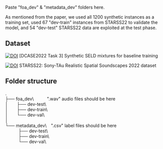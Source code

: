 Paste "foa_dev" & "metadata_dev" folders here.   

As mentioned from the paper, we used all 1200 synthetic instances as a training set, used 67 "dev-train" instances from STARSS22 to validate the model, and 54 "dev-test" STARSS22 data are exploited at the test phase. 

## Dataset 
[![DOI](https://zenodo.org/badge/DOI/10.5281/zenodo.6406873.svg)](https://doi.org/10.5281/zenodo.6406873) [DCASE2022 Task 3] Synthetic SELD mixtures for baseline training

[![DOI](https://zenodo.org/badge/DOI/10.5281/zenodo.6600531.svg)](https://doi.org/10.5281/zenodo.6600531) STARSS22: Sony-TAu Realistic Spatial Soundscapes 2022 dataset   

## Folder structure   
.   
├── foa_dev\   ".wav" audio files should be here   
│  ├── dev-test\      
│  ├── dev-train\     
│  └── dev-val\   
│   
└── metadata_dev\ ".csv" label files should be here   
   ├── dev-test\      
   ├── dev-train\     
   └── dev-val\   
   
